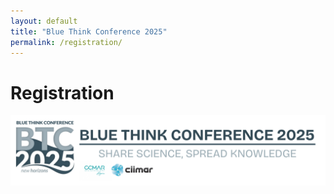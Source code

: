 ```yaml
---
layout: default
title: "Blue Think Conference 2025"
permalink: /registration/
---
```


# Registration

![alt text](/assets//images/BTC25_Header.png)

